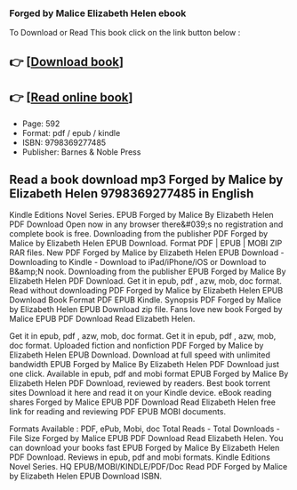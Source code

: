 ### Forged by Malice Elizabeth Helen ebook

To Download or Read This book click on the link button below :

## 👉  [**[Download book](http://get-pdfs.com/download.php?group=book&from=github.com&id=693878&lnk=1079 "Download book")**]

## 👉  [**[Read online book](http://get-pdfs.com/download.php?group=book&from=github.com&id=693878&lnk=1079 "Read online book")**]


* Page: 592
* Format: pdf / epub / kindle
* ISBN: 9798369277485
* Publisher: Barnes &amp; Noble Press



## Read a book download mp3 Forged by Malice by Elizabeth Helen 9798369277485 in English


Kindle Editions Novel Series. EPUB Forged by Malice By Elizabeth Helen PDF Download Open now in any browser there&amp;#039;s no registration and complete book is free. Downloading from the publisher PDF Forged by Malice by Elizabeth Helen EPUB Download. Format PDF | EPUB | MOBI ZIP RAR files. New PDF Forged by Malice by Elizabeth Helen EPUB Download - Downloading to Kindle - Download to iPad/iPhone/iOS or Download to B&amp;amp;N nook. Downloading from the publisher EPUB Forged by Malice By Elizabeth Helen PDF Download. Get it in epub, pdf , azw, mob, doc format. Read without downloading PDF Forged by Malice by Elizabeth Helen EPUB Download Book Format PDF EPUB Kindle. Synopsis PDF Forged by Malice by Elizabeth Helen EPUB Download zip file. Fans love new book Forged by Malice EPUB PDF Download Read Elizabeth Helen.

Get it in epub, pdf , azw, mob, doc format. Get it in epub, pdf , azw, mob, doc format. Uploaded fiction and nonfiction PDF Forged by Malice by Elizabeth Helen EPUB Download. Download at full speed with unlimited bandwidth EPUB Forged by Malice By Elizabeth Helen PDF Download just one click. Available in epub, pdf and mobi format EPUB Forged by Malice By Elizabeth Helen PDF Download, reviewed by readers. Best book torrent sites Download it here and read it on your Kindle device. eBook reading shares Forged by Malice EPUB PDF Download Read Elizabeth Helen free link for reading and reviewing PDF EPUB MOBI documents.

Formats Available : PDF, ePub, Mobi, doc Total Reads - Total Downloads - File Size Forged by Malice EPUB PDF Download Read Elizabeth Helen. You can download your books fast EPUB Forged by Malice By Elizabeth Helen PDF Download. Reviews in epub, pdf and mobi formats. Kindle Editions Novel Series. HQ EPUB/MOBI/KINDLE/PDF/Doc Read PDF Forged by Malice by Elizabeth Helen EPUB Download ISBN.






